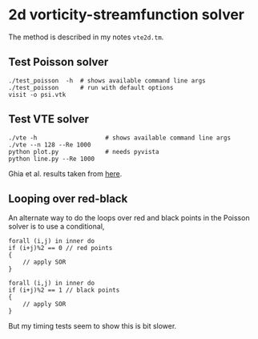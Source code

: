# 2d vorticity-streamfunction solver

The method is described in my notes `vte2d.tm`.

## Test Poisson solver

```shell
./test_poisson  -h  # shows available command line args
./test_poisson      # run with default options
visit -o psi.vtk
```

## Test VTE solver

```shell
./vte -h                   # shows available command line args
./vte --n 128 --Re 1000
python plot.py             # needs pyvista
python line.py --Re 1000
```

Ghia et al. results taken from [here](https://github.com/CliMA/Oceananigans.jl/blob/main/validation/lid_driven_cavity/plot_lid_driven_cavity.py).

## Looping over red-black

An alternate way to do the loops over red and black points in the Poisson solver is to use a conditional,

```chapel
forall (i,j) in inner do
if (i+j)%2 == 0 // red points
{
    // apply SOR
}

forall (i,j) in inner do
if (i+j)%2 == 1 // black points
{
    // apply SOR
}
```

But my timing tests seem to show this is bit slower.
